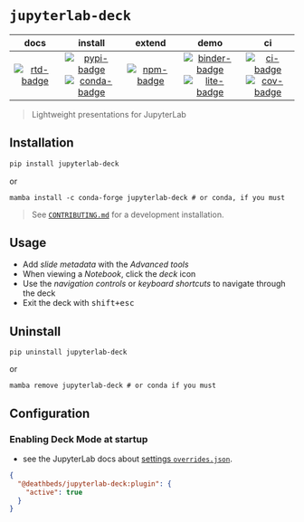 # `jupyterlab-deck`

|        docs         |                      install                      |       extend        |                        demo                         |                    ci                     |
| :-----------------: | :-----------------------------------------------: | :-----------------: | :-------------------------------------------------: | :---------------------------------------: |
| [![rtd-badge]][rtd] | [![pypi-badge]][pypi]<br/>[![conda-badge]][conda] | [![npm-badge]][npm] | [![binder-badge]][binder]<br/>[![lite-badge]][lite] | [![ci-badge]][ci]<br/>[![cov-badge]][cov] |

[binder-badge]: https://mybinder.org/badge_logo.svg
[binder]:
  https://mybinder.org/v2/gh/deathbeds/jupyterlab-deck/HEAD?urlpath=lab/tree/examples/README.ipynb
[ci-badge]: https://img.shields.io/github/workflow/status/deathbeds/jupyterlab-deck/CI
[ci]: https://github.com/deathbeds/jupyterlab-deck/actions?query=branch%3Amain
[rtd-badge]: https://img.shields.io/readthedocs/jupyterlab-deck
[rtd]: https://jupyterlab-deck.rtfd.io
[lite-badge]:
  https://raw.githubusercontent.com/jupyterlite/jupyterlite/main/docs/_static/badge-launch.svg
[lite]:
  https://jupyterlab-deck.rtfd.io/en/stable/_static/lab/index.html?path=README.ipynb
[conda-badge]: https://img.shields.io/conda/vn/conda-forge/jupyterlab-deck
[conda]: https://anaconda.org/conda-forge/jupyterlab-deck
[pypi-badge]: https://img.shields.io/pypi/v/jupyterlab-deck
[pypi]: https://pypi.org/project/jupyterlab-deck/
[npm]: https://npmjs.com/package/@deathbeds/jupyterlab-deck
[npm-badge]: https://img.shields.io/npm/v/@deathbeds/jupyterlab-deck
[cov]: https://codecov.io/gh/deathbeds/jupyterlab-deck
[cov-badge]:
  https://codecov.io/gh/deathbeds/jupyterlab-deck/branch/main/graph/badge.svg?token=LS6ZzwKlqU

> Lightweight presentations for JupyterLab

## Installation

```bash
pip install jupyterlab-deck
```

or

```
mamba install -c conda-forge jupyterlab-deck # or conda, if you must
```

> See [`CONTRIBUTING.md`][contributing] for a development installation.

[contributing]: https://github.com/deathbeds/jupyterlab-deck

## Usage

- Add _slide metadata_ with the _Advanced tools_
- When viewing a _Notebook_, click the _deck_ icon
- Use the _navigation controls_ or _keyboard shortcuts_ to navigate through the deck
- Exit the deck with <kbd>shift+esc</kbd>

## Uninstall

```
pip uninstall jupyterlab-deck
```

or

```
mamba remove jupyterlab-deck # or conda if you must
```

## Configuration

### Enabling Deck Mode at startup

- see the JupyterLab docs about [settings `overrides.json`][overrides].

```json
{
  "@deathbeds/jupyterlab-deck:plugin": {
    "active": true
  }
}
```

[overrides]:
  https://jupyterlab.readthedocs.io/en/stable/user/directories.html#overrides-json
